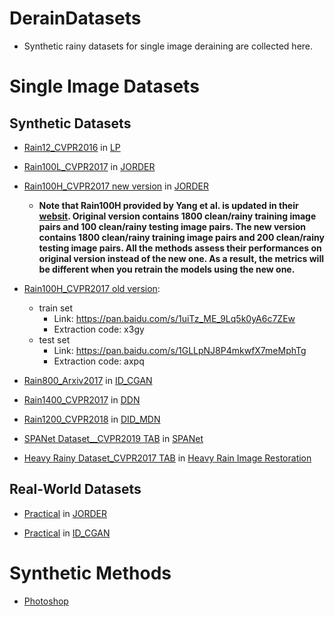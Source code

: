 # DerainDatasets
  * Synthetic rainy datasets for single image deraining are collected here.

# Single Image Datasets
## Synthetic Datasets

  * [Rain12_CVPR2016](http://yu-li.github.io/paper/li_cvpr16_rain.zip) in [LP](https://ieeexplore.ieee.org/document/7780668/)
  
  * [Rain100L_CVPR2017](http://www.icst.pku.edu.cn/struct/Projects/joint_rain_removal.html) in [JORDER](http://openaccess.thecvf.com/content_cvpr_2017/papers/Yang_Deep_Joint_Rain_CVPR_2017_paper.pdf)
  
  * [Rain100H_CVPR2017 new version](http://www.icst.pku.edu.cn/struct/Projects/joint_rain_removal.html) in [JORDER](http://openaccess.thecvf.com/content_cvpr_2017/papers/Yang_Deep_Joint_Rain_CVPR_2017_paper.pdf)
    * **Note that Rain100H provided by Yang et al. is updated in their [websit](http://www.icst.pku.edu.cn/struct/Projects/joint_rain_removal.html). Original version contains 1800 clean/rainy training image pairs and 100 clean/rainy testing image pairs. The new version contains 1800 clean/rainy training image pairs and 200 clean/rainy testing image pairs. All the methods assess their performances on original version instead of the new one. As a result, the metrics will be different when you retrain the models using the new one.**
  
  * [Rain100H_CVPR2017 old version]():
    * train set
      * Link: https://pan.baidu.com/s/1uiTz_ME_9Lq5k0yA6c7ZEw 
      * Extraction code: x3gy
    * test set
      * Link: https://pan.baidu.com/s/1GLLpNJ8P4mkwfX7meMphTg
      * Extraction code: axpq
   
  * [Rain800_Arxiv2017](https://github.com/hezhangsprinter/ID-CGAN) in [ID_CGAN](https://arxiv.org/abs/1701.05957)
  
  * [Rain1400_CVPR2017](https://xueyangfu.github.io/projects/cvpr2017.html) in [DDN](http://openaccess.thecvf.com/content_cvpr_2017/papers/Fu_Removing_Rain_From_CVPR_2017_paper.pdf)
  
  * [Rain1200_CVPR2018](https://github.com/hezhangsprinter/DID-MDN) in [DID_MDN](https://arxiv.org/abs/1802.07412)

  * [SPANet Dataset__CVPR2019 TAB]() in [SPANet](https://arxiv.org/pdf/1904.01538.pdf)
  
  * [Heavy Rainy Dataset_CVPR2017 TAB]() in [Heavy Rain Image Restoration](http://export.arxiv.org/pdf/1904.05050)

## Real-World Datasets

  * [Practical](http://www.icst.pku.edu.cn/struct/Projects/joint_rain_removal.html) in [JORDER](http://openaccess.thecvf.com/content_cvpr_2017/papers/Yang_Deep_Joint_Rain_CVPR_2017_paper.pdf)
  
  * [Practical](https://github.com/hezhangsprinter/ID-CGAN) in [ID_CGAN](https://arxiv.org/abs/1701.05957)

# Synthetic Methods

  * [Photoshop](https://www.photoshopessentials.com/photo-effects/rain/)
